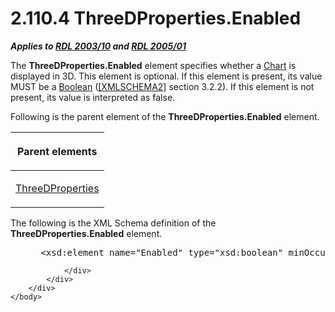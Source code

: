 <html dir="LTR" xmlns:mshelp="http://msdn.microsoft.com/mshelp" xmlns:ddue="http://ddue.schemas.microsoft.com/authoring/2003/5" xmlns:xlink="http://www.w3.org/1999/xlink" xmlns:tool="http://www.microsoft.com/tooltip">
    <head>
        <meta http-equiv="Content-Type" content="text/html; CHARSET=utf-8"></meta>
        <meta name="save" content="history"></meta>
        <title>2.110.4 ThreeDProperties.Enabled</title>
        <xml>
            <mshelp:toctitle title="2.110.4 ThreeDProperties.Enabled"></mshelp:toctitle>
            <mshelp:rltitle title="[MS-RDL]: ThreeDProperties.Enabled"></mshelp:rltitle>
            <mshelp:keyword index="A" term="6c0866f4-511a-47ea-9865-727d4dacbd81"></mshelp:keyword>
            <mshelp:attr name="DCSext.ContentType" value="open specification"></mshelp:attr>
            <mshelp:attr name="AssetID" value="6c0866f4-511a-47ea-9865-727d4dacbd81"></mshelp:attr>
            <mshelp:attr name="TopicType" value="kbRef"></mshelp:attr>
            <mshelp:attr name="DCSext.Title" value="[MS-RDL]: ThreeDProperties.Enabled" />
        </xml>
    </head>
    <body>
        <div id="header">
            <h1 class="heading">2.110.4 ThreeDProperties.Enabled</h1>
        </div>
        <div id="mainSection">
            <div id="mainBody">
                <div id="allHistory" class="saveHistory"></div>
                <div id="sectionSection0" class="section" name="collapseableSection">
                    

<p><b><i>Applies to </i></b><a href="a7e2ad00-07c8-4f6d-80ab-3ad55df7b233.htm"><b><i>RDL 2003/10</i></b></a><b>
<i>and </i></b><a href="3ebe2912-4958-4832-b391-cad1f5e13338.htm"><b><i>RDL 2005/01</i></b></a></p>

<p>The <b>ThreeDProperties.Enabled</b> element specifies
whether a <a href="b0ab5524-7eb2-47a7-a4d3-230f5c8c5526.htm">Chart</a> is
displayed in 3D. This element is optional. If this element is present, its
value MUST be a <a href="4802fa14-3619-43fa-9898-3acab160a24c.htm">Boolean</a>
(<a href="https://go.microsoft.com/fwlink/?LinkId=90610">[XMLSCHEMA2]</a>
section 3.2.2). If this element is not present, its value is interpreted as
false.</p>

<p>Following is the parent element of the <b>ThreeDProperties.Enabled</b>
element.</p>

<table>
 <thead>
  <tr>
   <th>
   <p>Parent elements</p>
   </th>
  </tr>
 </thead>
 <tr>
  <td>
  <p><a href="2617763c-2b85-4f0d-9e3f-1828abb52b23.htm">ThreeDProperties</a></p>
  </td>
 </tr>
</table>

<p>The following is the XML Schema definition of the <b>ThreeDProperties.Enabled</b>
element.</p>

<dl>
<dd>
<div><pre> &lt;xsd:element name=&quot;Enabled&quot; type=&quot;xsd:boolean&quot; minOccurs=&quot;0&quot; /&gt;
</pre></div>
</dd></dl>


                </div>
            </div>
        </div>
    </body>
</html>